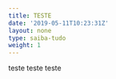 ```yaml
---
title: TESTE
date: '2019-05-11T10:23:31Z'
layout: none
type: saiba-tudo
weight: 1
---
```

teste teste teste

